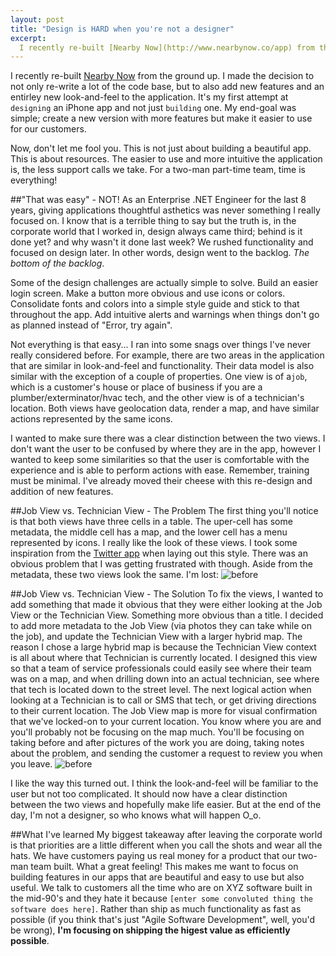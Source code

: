 ```yaml
---
layout: post
title: "Design is HARD when you're not a designer"
excerpt:
  I recently re-built [Nearby Now](http://www.nearbynow.co/app) from the ground up. I made the decision to not only re-write a lot of the code base, but to also add new features and an entirley new look-and-feel to the application. It's my first attempt at `designing` an iPhone app and not just building one. My end-goal was simple; create a new version with more features but make it easier to use for our customers.
--- 
```


I recently re-built [Nearby Now](http://www.nearbynow.co/app) from the ground up. I made the decision to not only re-write a lot of the code base, but to also add new features and an entirley new look-and-feel to the application. It's my first attempt at `designing` an iPhone app and not just `building` one. My end-goal was simple; create a new version with more features but make it easier to use for our customers.

Now, don't let me fool you. This is not just about building a beautiful app. This is about resources. The easier to use and more intuitive the application is, the less support calls we take. For a two-man part-time team, time is everything!

##"That was easy" - NOT!
As an Enterprise .NET Engineer for the last 8 years, giving applications thoughtful asthetics was never something I really focused on. I know that is a terrible thing to say but the truth is, in the corporate world that I worked in, design always came third; behind is it done yet? and why wasn't it done last week? We rushed functionality and focused on design later. In other words, design went to the backlog. *The bottom of the backlog*.

Some of the design challenges are actually simple to solve. Build an easier login screen. Make a button more obvious and use icons or colors. Consolidate fonts and colors into a simple style guide and stick to that throughout the app. Add intuitive alerts and warnings when things don't go as planned instead of "Error, try again".

Not everything is that easy... I ran into some snags over things I've never really considered before. For example, there are two areas in the application that are similar in look-and-feel and functionality. Their data model is also similar with the exception of a couple of properties. One view is of a`job`, which is a customer's house or place of business if you are a plumber/exterminator/hvac tech, and the other view is of a technician's location. Both views have geolocation data, render a map, and have similar actions represented by the same icons.

I wanted to make sure there was a clear distinction between the two views. I don't want the user to be confused by where they are in the app, however I wanted to keep some similarities so that the user is comfortable with the experience and is able to perform actions with ease. Remember, training must be minimal. I've already moved their cheese with this re-design and addition of new features.

##Job View vs. Technician View - The Problem
The first thing you'll notice is that both views have three cells in a table. The uper-cell has some metadata, the middle cell has a map, and the lower cell has a menu represented by icons. I really like the look of these views. I took some inspiration from the [Twitter app](https://twitter.com/download/iphone) when laying out this style. There was an obvious problem that I was getting frustrated with though. Aside from the metadata, these two views look the same. I'm lost:
![before](https://s3.amazonaws.com/assets.coovtech.com/blog/nbn-before.png)  

##Job View vs. Technician View - The Solution
To fix the views, I wanted to add something that made it obvious that they were either looking at the Job View or the Technician View. Something more obvious than a title. I decided to add more metadata to the Job View (via photos they can take while on the job), and update the Technician View with a larger hybrid map. The reason I chose a large hybrid map is because the Technician View context is all about where that Technician is currently located. I designed this view so that a team of service professionals could easily see where their team was on a map, and when drilling down into an actual technician, see where that tech is located down to the street level. The next logical action when looking at a Technician is to call or SMS that tech, or get driving directions to their current location. The Job View map is more for visual confirmation that we've locked-on to your current location. You know where you are and you'll probably not be focusing on the map much. You'll be focusing on taking before and after pictures of the work you are doing, taking notes about the problem, and sending the customer a request to review you when you leave.
![before](https://s3.amazonaws.com/assets.coovtech.com/blog/nbn-after.png)  

I like the way this turned out. I think the look-and-feel will be familiar to the user but not too complicated. It should now have a clear distinction between the two views and hopefully make life easier. But at the end of the day, I'm not a designer, so who knows what will happen O_o.

##What I've learned
My biggest takeaway after leaving the corporate world is that priorities are a little different when you call the shots and wear all the hats. We have customers paying us real money for a product that our two-man team built. What a great feeling! This makes me want to focus on building features in our apps that are beautiful and easy to use but also useful. We talk to customers all the time who are on XYZ software built in the mid-90's and they hate it because `[enter some convoluted thing the software does here]`. Rather than ship as much functionality as fast as possible (if you think that's just "Agile Software Development", well, you'd be wrong), **I'm focusing on shipping the higest value as efficiently possible**. 
